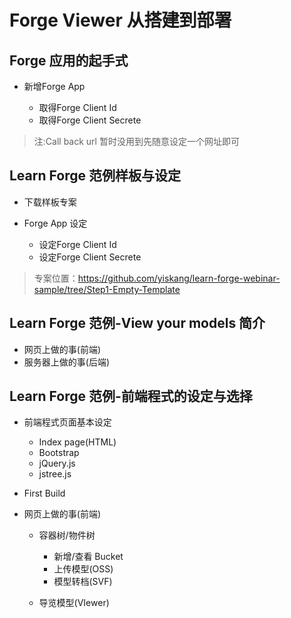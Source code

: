 # Forge Viewer 从搭建到部署

## Forge 应用的起手式

* 新增Forge App

  * 取得Forge Client Id
  * 取得Forge Client Secrete

>注:Call back url 暂时没用到先随意设定一个网址即可

## Learn Forge 范例样板与设定

* 下载样板专案
* Forge App 设定

  * 设定Forge Client Id
  * 设定Forge Client Secrete

>专案位置：<https://github.com/yiskang/learn-forge-webinar-sample/tree/Step1-Empty-Template>

## Learn Forge 范例-View your models 简介

* 网页上做的事(前端)
* 服务器上做的事(后端)

## Learn Forge 范例-前端程式的设定与选择

* 前端程式页面基本设定

  * Index page(HTML)
  * Bootstrap
  * jQuery.js
  * jstree.js

* First Build
* 网页上做的事(前端)

  * 容器树/物件树

    * 新增/查看 Bucket
    * 上传模型(OSS)
    * 模型转档(SVF)

  * 导览模型(VIewer)
